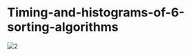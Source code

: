 # Timing-and-histograms-of-6-sorting-algorithms
![2](https://user-images.githubusercontent.com/84381779/151101861-1fa7d1df-9ba6-406c-b656-75d3c864cbc6.png)
